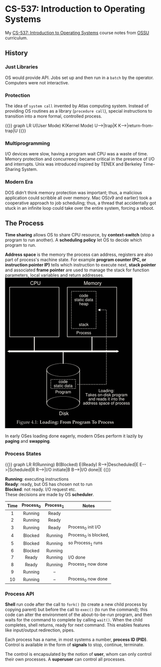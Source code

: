 # CS-537: Introduction to Operating Systems
My [CS-537: Introduction to Operating Systems](https://pages.cs.wisc.edu/~remzi/Classes/537/Spring2018/) course notes from [OSSU](https://github.com/ossu/computer-science#core-systems) curriculum.

## History
### Just Libraries
OS would provide API. Jobs set up and then run in a `batch` by the operator. Computers were not interactive.

### Protection
The idea of `system call` invented by Atlas computing system. Instead of providing OS routines as a library (`procedure call`), special instructions to transition into a more formal, controlled process.

{{<mermaid>}}
graph LR
    U(User Mode)
    K(Kernel Mode)
    U-->|trap|K
    K-->|return-from-trap|U
{{</mermaid>}}

### Multiprogramming
I/O devices were slow, having a program wait CPU was a waste of time. Memory protection and concurrency became critical in the presence of I/O and interrupts. Unix was introduced inspired by TENEX and Berkeley Time-Sharing System.

### Modern Era
DOS didn’t think memory protection was important; thus, a malicious application could scribble all over memory. Mac OS(v9 and earlier) took a cooperative approach to job scheduling; thus, a thread that accidentally got stuck in an infinite loop could take over the entire system, forcing a reboot.

## The Process
**Time sharing** allows OS to share CPU resource, by **context-switch** (stop a program to run another). A **scheduling policy** let OS to decide which program to run.

**Address space** is the memory the process can address, registers are also part of process's machine state. For example **program counter (PC, or instruction pointer IP)** tells which instruction to execute next, **stack pointer** and associated **frame pointer** are used to manage the stack for function parameters, local variables and return addresses.
![](attachments/2021-04-28-12-29-07_program_to_process.png)

In early OSes loading done eagerly, modern OSes perform it lazily by **paging** and **swapping**.
### Process States
{{<mermaid>}}
graph LR
    R(Running)
    B(Blocked)
    E(Ready)
    R-->|Descheduled|E
    E-->|Scheduled|R
    R-->|I/O initiate|B
    B-->|I/O done|E
{{</mermaid>}}

**Running**: executing instructions  
**Ready**: ready, but OS has chosen not to run  
**Blocked**: not ready. I/O request etc.  
These decisions are made by OS **scheduler**.

| Time | Process<sub>0</sub> | Process<sub>1</sub> | Notes                     |
| :--: | :---------: | :---------: | ------------------------- |
| 1    | Running     | Ready       |
| 2    | Running     | Ready       |
| 3    | Running     | Ready       | Process<sub>0</sub> init I/O |
| 4    | Blocked     | Running     | Process<sub>0</sub> is blocked,   |
| 5    | Blocked     | Running     | so Process<sub>1</sub> runs       |
| 6    | Blocked     | Running     |
| 7    | Ready       | Running     | I/O done                  |
| 8    | Ready       | Running     | Process<sub>1</sub> now done      |
| 9    | Running     | –           |
| 10   | Running     | –           | Process<sub>0</sub> now done      |

### Process API
**Shell** run code after the call to `fork()` (to create a new child process by copying parent) but before the call to `exec()` (to run the command); this code can alter the environment of the about-to-be-run program, and then waits for the command to complete by calling `wait()`. When the child completes, shell returns, ready for next command. This enables features like input/output redirection, pipes.

Each process has a name, in most systems a number, **process ID (PID)**. Control is available in the form of **signals** to stop, continue, terminate.

The control is encapsulated by the notion of **user**, whom can only control their own processes. A **superuser** can control all processes.